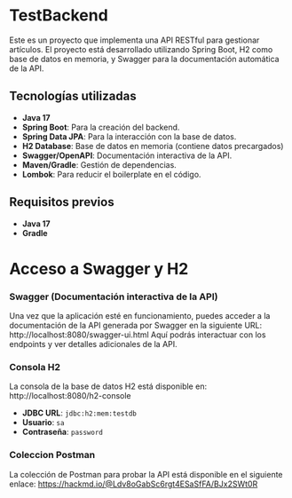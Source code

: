 # TestBackend

Este es un proyecto que implementa una API RESTful para gestionar artículos. El proyecto está desarrollado utilizando Spring Boot, H2 como base de datos en memoria, 
y Swagger para la documentación automática de la API.

## Tecnologías utilizadas

- **Java 17**
- **Spring Boot**: Para la creación del backend.
- **Spring Data JPA**: Para la interacción con la base de datos.
- **H2 Database**: Base de datos en memoria (contiene datos precargados)
- **Swagger/OpenAPI**: Documentación interactiva de la API.
- **Maven/Gradle**: Gestión de dependencias.
- **Lombok**: Para reducir el boilerplate en el código.
  
## Requisitos previos

- **Java 17**
- **Gradle**
  
# Acceso a Swagger y H2

### Swagger (Documentación interactiva de la API)

Una vez que la aplicación esté en funcionamiento, puedes acceder a la documentación de la API 
generada por Swagger en la siguiente URL: http://localhost:8080/swagger-ui.html
Aquí podrás interactuar con los endpoints y ver detalles adicionales de la API.

### Consola H2
La consola de la base de datos H2 está disponible en: http://localhost:8080/h2-console
- **JDBC URL**: `jdbc:h2:mem:testdb`
- **Usuario**: `sa`
- **Contraseña**: `password`

### Coleccion Postman
La colección de Postman para probar la API está disponible en el siguiente enlace: https://hackmd.io/@Ldv8oGabSc6rgt4ESaSfFA/BJx2SWt0R
